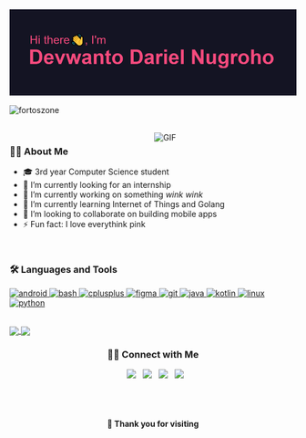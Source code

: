 <img src="header.png">
<p align="left"> <img src="https://komarev.com/ghpvc/?username=fortoszone&label=Profile%20views&color=f64a7d&style=flat" alt="fortoszone" /> </p>

<br>

<img align="right" alt="GIF" src="https://media.giphy.com/media/LmNwrBhejkK9EFP504/giphy.gif" width="250"/>
<h3 align="left">👨‍💻 About Me</h3>

  - 🎓 3rd year Computer Science student
  - 🤔 I’m currently looking for an internship
  - 🔭 I’m currently working on something *wink wink*
  - 🌱 I’m currently learning Internet of Things and Golang
  - 👯 I’m looking to collaborate on building mobile apps
  - ⚡ Fun fact: I love everythink pink

<br>
<h3 align="left">🛠️ Languages and Tools</h3>
<p align="left"> <a href="https://developer.android.com" target="_blank"> <img src="https://devicons.github.io/devicon/devicon.git/icons/android/android-original-wordmark.svg" alt="android" width="40" height="40"/> </a> <a href="https://www.gnu.org/software/bash/" target="_blank"> <img src="https://www.vectorlogo.zone/logos/gnu_bash/gnu_bash-icon.svg" alt="bash" width="40" height="40"/> </a> <a href="https://www.w3schools.com/cpp/" target="_blank"> <img src="https://devicons.github.io/devicon/devicon.git/icons/cplusplus/cplusplus-original.svg" alt="cplusplus" width="40" height="40"/> </a> <a href="https://www.figma.com/" target="_blank"> <img src="https://www.vectorlogo.zone/logos/figma/figma-icon.svg" alt="figma" width="40" height="40"/> </a> <a href="https://git-scm.com/" target="_blank"> <img src="https://www.vectorlogo.zone/logos/git-scm/git-scm-icon.svg" alt="git" width="40" height="40"/> </a> <a href="https://www.java.com" target="_blank"> <img src="https://devicons.github.io/devicon/devicon.git/icons/java/java-original-wordmark.svg" alt="java" width="40" height="40"/> </a> <a href="https://kotlinlang.org" target="_blank"> <img src="https://www.vectorlogo.zone/logos/kotlinlang/kotlinlang-icon.svg" alt="kotlin" width="40" height="40"/> </a> <a href="https://www.linux.org/" target="_blank"> <img src="https://devicons.github.io/devicon/devicon.git/icons/linux/linux-original.svg" alt="linux" width="40" height="40"/> </a> <a href="https://www.python.org" target="_blank"> <img src="https://devicons.github.io/devicon/devicon.git/icons/python/python-original.svg" alt="python" width="40" height="40"/> </a> </p>

<br>

<a href="stats">
  <img align="center" src="https://github-readme-stats.vercel.app/api?username=fortoszone&show_icons=true&theme=radical">
</a>
<a href="lang">
  <img align="center" src="https://github-readme-stats.vercel.app/api/top-langs/?username=fortoszone&layout=compact&theme=radical">
</a>

<br>

<h3 align="center"> 🤝🏻 Connect with Me </h3>

<p align="center">
&nbsp; <a href="https://twitter.com/fortoszone" target="_blank" rel="noopener noreferrer"><img src="https://cdn2.iconfinder.com/data/icons/social-icons-33/128/Twitter-512.png" width="40" /></a>  
&nbsp; <a href="https://www.instagram.com/deva.nugroho/" target="_blank" rel="noopener noreferrer"><img src="https://cdn2.iconfinder.com/data/icons/social-icons-33/128/Instagram-512.png" width="40" /></a>
&nbsp; <a href="https://www.linkedin.com/in/devanugroho/" target="_blank" rel="noopener noreferrer"><img src="https://cdn4.iconfinder.com/data/icons/social-media-flat-7/64/Social-media_LinkedIn-512.png" width="40" /></a>
&nbsp; <a href="mailto:devanugroho03@gmail.com" target="_blank" rel="noopener noreferrer"><img src="https://cdn2.iconfinder.com/data/icons/social-icons-color/512/gmail-512.png"  width="40" /></a>
</p>

<br><br>

<h4 align="center">🙏 Thank you for visiting</h4>

<!--
**fortoszone/fortoszone** is a ✨ _special_ ✨ repository because its `README.md` (this file) appears on your GitHub profile.
-->
